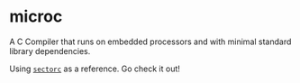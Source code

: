 # microc
A C Compiler that runs on embedded processors and with minimal standard library dependencies.

Using [`sectorc`](https://github.com/xorvoid/sectorc) as a reference. Go check it out!
